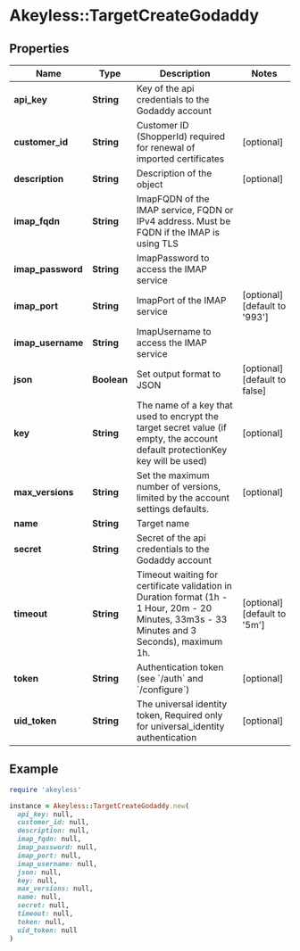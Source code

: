 # Akeyless::TargetCreateGodaddy

## Properties

| Name | Type | Description | Notes |
| ---- | ---- | ----------- | ----- |
| **api_key** | **String** | Key of the api credentials to the Godaddy account |  |
| **customer_id** | **String** | Customer ID (ShopperId) required for renewal of imported certificates | [optional] |
| **description** | **String** | Description of the object | [optional] |
| **imap_fqdn** | **String** | ImapFQDN of the IMAP service, FQDN or IPv4 address. Must be FQDN if the IMAP is using TLS |  |
| **imap_password** | **String** | ImapPassword to access the IMAP service |  |
| **imap_port** | **String** | ImapPort of the IMAP service | [optional][default to &#39;993&#39;] |
| **imap_username** | **String** | ImapUsername to access the IMAP service |  |
| **json** | **Boolean** | Set output format to JSON | [optional][default to false] |
| **key** | **String** | The name of a key that used to encrypt the target secret value (if empty, the account default protectionKey key will be used) | [optional] |
| **max_versions** | **String** | Set the maximum number of versions, limited by the account settings defaults. | [optional] |
| **name** | **String** | Target name |  |
| **secret** | **String** | Secret of the api credentials to the Godaddy account |  |
| **timeout** | **String** | Timeout waiting for certificate validation in Duration format (1h - 1 Hour, 20m - 20 Minutes, 33m3s - 33 Minutes and 3 Seconds), maximum 1h. | [optional][default to &#39;5m&#39;] |
| **token** | **String** | Authentication token (see &#x60;/auth&#x60; and &#x60;/configure&#x60;) | [optional] |
| **uid_token** | **String** | The universal identity token, Required only for universal_identity authentication | [optional] |

## Example

```ruby
require 'akeyless'

instance = Akeyless::TargetCreateGodaddy.new(
  api_key: null,
  customer_id: null,
  description: null,
  imap_fqdn: null,
  imap_password: null,
  imap_port: null,
  imap_username: null,
  json: null,
  key: null,
  max_versions: null,
  name: null,
  secret: null,
  timeout: null,
  token: null,
  uid_token: null
)
```

